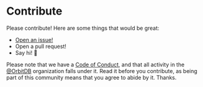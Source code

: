 # Contribute

Please contribute! Here are some things that would be great:

- [Open an issue!](https://github.com/orbitdb/orbitdb-orbit-crypto/issues/new)
- Open a pull request!
- Say hi! :wave:

Please note that we have a [Code of Conduct](CODE_OF_CONDUCT.md), and that all activity in the [@OrbitDB](https://github.com/orbitdb) organization falls under it. Read it before you contribute, as being part of this community means that you agree to abide by it. Thanks.
